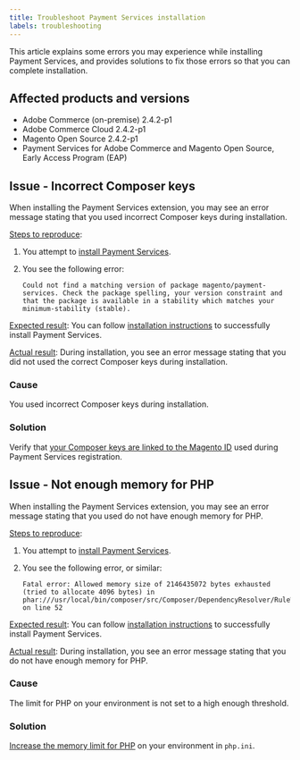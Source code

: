 ```yaml
---
title: Troubleshoot Payment Services installation
labels: troubleshooting
---
```


This article explains some errors you may experience while installing Payment Services, and provides solutions to fix those errors so that you can complete installation.

## Affected products and versions

* Adobe Commerce (on-premise) 2.4.2-p1
* Adobe Commerce Cloud 2.4.2-p1
* Magento Open Source 2.4.2-p1
* Payment Services for Adobe Commerce and Magento Open Source, Early Access Program (EAP)

## Issue - Incorrect Composer keys

When installing the Payment Services extension, you may see an error message stating that you used incorrect Composer keys during installation.

<u>Steps to reproduce</u>:

1. You attempt to [install Payment Services](https://devdocs-beta.magento.com/payment-services/install-payments.html).
1. You see the following error:

   ``` terminal
   Could not find a matching version of package magento/payment-services. Check the package spelling, your version constraint and that the package is available in a stability which matches your minimum-stability (stable).
   ```

<u>Expected result</u>:
You can follow [installation instructions](https://devdocs-beta.magento.com/payment-services/install-payments.html) to successfully install Payment Services.

<u>Actual result</u>:
During installation, you see an error message stating that you did not used the correct Composer keys during installation.

### Cause

You used incorrect Composer keys during installation.

### Solution

Verify that [your Composer keys are linked to the Magento ID](https://devdocs-beta.magento.com/payment-services/install-payments.html#incorrect-composer-keys) used during Payment Services registration.

## Issue - Not enough memory for PHP

When installing the Payment Services extension, you may see an error message stating that you used do not have enough memory for PHP.

<u>Steps to reproduce</u>:

1. You attempt to [install Payment Services](https://devdocs-beta.magento.com/payment-services/install-payments.html).
1. You see the following error, or similar:

   ``` terminal
   Fatal error: Allowed memory size of 2146435072 bytes exhausted (tried to allocate 4096 bytes) in phar:///usr/local/bin/composer/src/Composer/DependencyResolver/RuleWatchGraph.php on line 52
   ```

<u>Expected result</u>:
You can follow [installation instructions](https://devdocs-beta.magento.com/payment-services/install-payments.html) to successfully install Payment Services.

<u>Actual result</u>:
During installation, you see an error message stating that you do not have enough memory for PHP.

### Cause

The limit for PHP on your environment is not set to a high enough threshold.

### Solution

[Increase the memory limit for PHP](https://devdocs-beta.magento.com/payment-services/install-payments.html#not-enough-memory-for-php) on your environment in `php.ini`.

